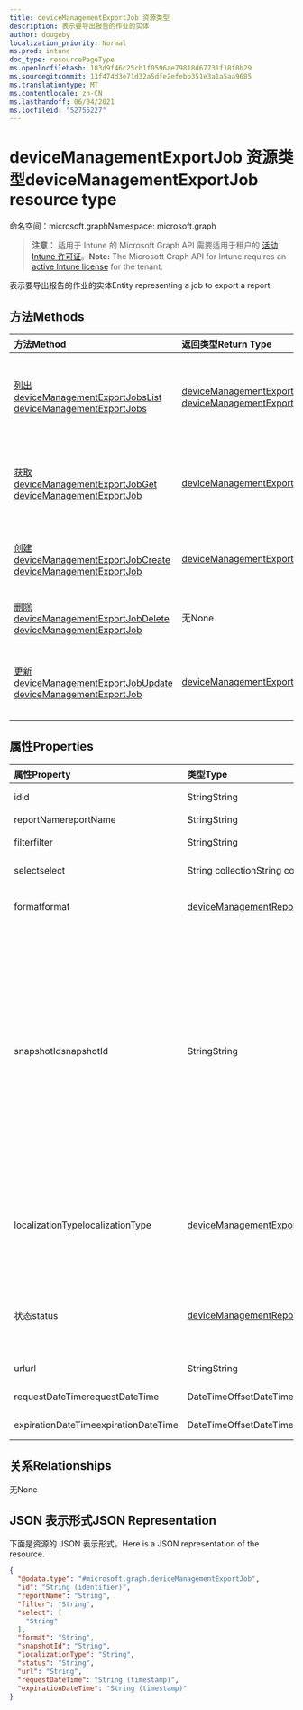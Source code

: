 ```yaml
---
title: deviceManagementExportJob 资源类型
description: 表示要导出报告的作业的实体
author: dougeby
localization_priority: Normal
ms.prod: intune
doc_type: resourcePageType
ms.openlocfilehash: 183d9f46c25cb1f0596ae79818d67731f18f0b29
ms.sourcegitcommit: 13f474d3e71d32a5dfe2efebb351e3a1a5aa9685
ms.translationtype: MT
ms.contentlocale: zh-CN
ms.lasthandoff: 06/04/2021
ms.locfileid: "52755227"
---
```

# <a name="devicemanagementexportjob-resource-type"></a><span data-ttu-id="3509b-103">deviceManagementExportJob 资源类型</span><span class="sxs-lookup"><span data-stu-id="3509b-103">deviceManagementExportJob resource type</span></span>

<span data-ttu-id="3509b-104">命名空间：microsoft.graph</span><span class="sxs-lookup"><span data-stu-id="3509b-104">Namespace: microsoft.graph</span></span>

> <span data-ttu-id="3509b-105">**注意：** 适用于 Intune 的 Microsoft Graph API 需要适用于租户的 [活动 Intune 许可证](https://go.microsoft.com/fwlink/?linkid=839381)。</span><span class="sxs-lookup"><span data-stu-id="3509b-105">**Note:** The Microsoft Graph API for Intune requires an [active Intune license](https://go.microsoft.com/fwlink/?linkid=839381) for the tenant.</span></span>

<span data-ttu-id="3509b-106">表示要导出报告的作业的实体</span><span class="sxs-lookup"><span data-stu-id="3509b-106">Entity representing a job to export a report</span></span>

## <a name="methods"></a><span data-ttu-id="3509b-107">方法</span><span class="sxs-lookup"><span data-stu-id="3509b-107">Methods</span></span>
|<span data-ttu-id="3509b-108">方法</span><span class="sxs-lookup"><span data-stu-id="3509b-108">Method</span></span>|<span data-ttu-id="3509b-109">返回类型</span><span class="sxs-lookup"><span data-stu-id="3509b-109">Return Type</span></span>|<span data-ttu-id="3509b-110">说明</span><span class="sxs-lookup"><span data-stu-id="3509b-110">Description</span></span>|
|:---|:---|:---|
|[<span data-ttu-id="3509b-111">列出 deviceManagementExportJobs</span><span class="sxs-lookup"><span data-stu-id="3509b-111">List deviceManagementExportJobs</span></span>](../api/intune-reporting-devicemanagementexportjob-list.md)|<span data-ttu-id="3509b-112">[deviceManagementExportJob](../resources/intune-reporting-devicemanagementexportjob.md) 集合</span><span class="sxs-lookup"><span data-stu-id="3509b-112">[deviceManagementExportJob](../resources/intune-reporting-devicemanagementexportjob.md) collection</span></span>|<span data-ttu-id="3509b-113">列出 [deviceManagementExportJob 对象的属性和](../resources/intune-reporting-devicemanagementexportjob.md) 关系。</span><span class="sxs-lookup"><span data-stu-id="3509b-113">List properties and relationships of the [deviceManagementExportJob](../resources/intune-reporting-devicemanagementexportjob.md) objects.</span></span>|
|[<span data-ttu-id="3509b-114">获取 deviceManagementExportJob</span><span class="sxs-lookup"><span data-stu-id="3509b-114">Get deviceManagementExportJob</span></span>](../api/intune-reporting-devicemanagementexportjob-get.md)|[<span data-ttu-id="3509b-115">deviceManagementExportJob</span><span class="sxs-lookup"><span data-stu-id="3509b-115">deviceManagementExportJob</span></span>](../resources/intune-reporting-devicemanagementexportjob.md)|<span data-ttu-id="3509b-116">读取 [deviceManagementExportJob 对象的属性和](../resources/intune-reporting-devicemanagementexportjob.md) 关系。</span><span class="sxs-lookup"><span data-stu-id="3509b-116">Read properties and relationships of the [deviceManagementExportJob](../resources/intune-reporting-devicemanagementexportjob.md) object.</span></span>|
|[<span data-ttu-id="3509b-117">创建 deviceManagementExportJob</span><span class="sxs-lookup"><span data-stu-id="3509b-117">Create deviceManagementExportJob</span></span>](../api/intune-reporting-devicemanagementexportjob-create.md)|[<span data-ttu-id="3509b-118">deviceManagementExportJob</span><span class="sxs-lookup"><span data-stu-id="3509b-118">deviceManagementExportJob</span></span>](../resources/intune-reporting-devicemanagementexportjob.md)|<span data-ttu-id="3509b-119">创建新的 [deviceManagementExportJob](../resources/intune-reporting-devicemanagementexportjob.md) 对象。</span><span class="sxs-lookup"><span data-stu-id="3509b-119">Create a new [deviceManagementExportJob](../resources/intune-reporting-devicemanagementexportjob.md) object.</span></span>|
|[<span data-ttu-id="3509b-120">删除 deviceManagementExportJob</span><span class="sxs-lookup"><span data-stu-id="3509b-120">Delete deviceManagementExportJob</span></span>](../api/intune-reporting-devicemanagementexportjob-delete.md)|<span data-ttu-id="3509b-121">无</span><span class="sxs-lookup"><span data-stu-id="3509b-121">None</span></span>|<span data-ttu-id="3509b-122">删除 [deviceManagementExportJob](../resources/intune-reporting-devicemanagementexportjob.md)。</span><span class="sxs-lookup"><span data-stu-id="3509b-122">Deletes a [deviceManagementExportJob](../resources/intune-reporting-devicemanagementexportjob.md).</span></span>|
|[<span data-ttu-id="3509b-123">更新 deviceManagementExportJob</span><span class="sxs-lookup"><span data-stu-id="3509b-123">Update deviceManagementExportJob</span></span>](../api/intune-reporting-devicemanagementexportjob-update.md)|[<span data-ttu-id="3509b-124">deviceManagementExportJob</span><span class="sxs-lookup"><span data-stu-id="3509b-124">deviceManagementExportJob</span></span>](../resources/intune-reporting-devicemanagementexportjob.md)|<span data-ttu-id="3509b-125">更新 [deviceManagementExportJob 对象](../resources/intune-reporting-devicemanagementexportjob.md) 的属性。</span><span class="sxs-lookup"><span data-stu-id="3509b-125">Update the properties of a [deviceManagementExportJob](../resources/intune-reporting-devicemanagementexportjob.md) object.</span></span>|

## <a name="properties"></a><span data-ttu-id="3509b-126">属性</span><span class="sxs-lookup"><span data-stu-id="3509b-126">Properties</span></span>
|<span data-ttu-id="3509b-127">属性</span><span class="sxs-lookup"><span data-stu-id="3509b-127">Property</span></span>|<span data-ttu-id="3509b-128">类型</span><span class="sxs-lookup"><span data-stu-id="3509b-128">Type</span></span>|<span data-ttu-id="3509b-129">说明</span><span class="sxs-lookup"><span data-stu-id="3509b-129">Description</span></span>|
|:---|:---|:---|
|<span data-ttu-id="3509b-130">id</span><span class="sxs-lookup"><span data-stu-id="3509b-130">id</span></span>|<span data-ttu-id="3509b-131">String</span><span class="sxs-lookup"><span data-stu-id="3509b-131">String</span></span>|<span data-ttu-id="3509b-132">此实体的唯一标识符</span><span class="sxs-lookup"><span data-stu-id="3509b-132">Unique identifier for this entity</span></span>|
|<span data-ttu-id="3509b-133">reportName</span><span class="sxs-lookup"><span data-stu-id="3509b-133">reportName</span></span>|<span data-ttu-id="3509b-134">String</span><span class="sxs-lookup"><span data-stu-id="3509b-134">String</span></span>|<span data-ttu-id="3509b-135">报告的名称</span><span class="sxs-lookup"><span data-stu-id="3509b-135">Name of the report</span></span>|
|<span data-ttu-id="3509b-136">filter</span><span class="sxs-lookup"><span data-stu-id="3509b-136">filter</span></span>|<span data-ttu-id="3509b-137">String</span><span class="sxs-lookup"><span data-stu-id="3509b-137">String</span></span>|<span data-ttu-id="3509b-138">应用于报表的筛选器</span><span class="sxs-lookup"><span data-stu-id="3509b-138">Filters applied on the report</span></span>|
|<span data-ttu-id="3509b-139">select</span><span class="sxs-lookup"><span data-stu-id="3509b-139">select</span></span>|<span data-ttu-id="3509b-140">String collection</span><span class="sxs-lookup"><span data-stu-id="3509b-140">String collection</span></span>|<span data-ttu-id="3509b-141">从报表选择的列</span><span class="sxs-lookup"><span data-stu-id="3509b-141">Columns selected from the report</span></span>|
|<span data-ttu-id="3509b-142">format</span><span class="sxs-lookup"><span data-stu-id="3509b-142">format</span></span>|[<span data-ttu-id="3509b-143">deviceManagementReportFileFormat</span><span class="sxs-lookup"><span data-stu-id="3509b-143">deviceManagementReportFileFormat</span></span>](../resources/intune-reporting-devicemanagementreportfileformat.md)|<span data-ttu-id="3509b-144">导出的报告的格式。</span><span class="sxs-lookup"><span data-stu-id="3509b-144">Format of the exported report.</span></span> <span data-ttu-id="3509b-145">可取值为：`csv`、`pdf`。</span><span class="sxs-lookup"><span data-stu-id="3509b-145">Possible values are: `csv`, `pdf`.</span></span>|
|<span data-ttu-id="3509b-146">snapshotId</span><span class="sxs-lookup"><span data-stu-id="3509b-146">snapshotId</span></span>|<span data-ttu-id="3509b-147">String</span><span class="sxs-lookup"><span data-stu-id="3509b-147">String</span></span>|<span data-ttu-id="3509b-148">快照是由 ReportName 表示的数据集的可识别子集。</span><span class="sxs-lookup"><span data-stu-id="3509b-148">A snapshot is an identifiable subset of the dataset represented by the ReportName.</span></span> <span data-ttu-id="3509b-149">可以在此处使用 sessionId 或 CachedReportConfiguration ID。</span><span class="sxs-lookup"><span data-stu-id="3509b-149">A sessionId or CachedReportConfiguration id can be used here.</span></span> <span data-ttu-id="3509b-150">如果指定了 sessionId，则 Filter、Select 和 OrderBy 将应用于 sessionId 表示的数据。</span><span class="sxs-lookup"><span data-stu-id="3509b-150">If a sessionId is specified, Filter, Select, and OrderBy are applied to the data represented by the sessionId.</span></span> <span data-ttu-id="3509b-151">Filter、Select 和 OrderBy 不能与 CachedReportConfiguration id 一起指定。</span><span class="sxs-lookup"><span data-stu-id="3509b-151">Filter, Select, and OrderBy cannot be specified together with a CachedReportConfiguration id.</span></span>|
|<span data-ttu-id="3509b-152">localizationType</span><span class="sxs-lookup"><span data-stu-id="3509b-152">localizationType</span></span>|[<span data-ttu-id="3509b-153">deviceManagementExportJobLocalizationType</span><span class="sxs-lookup"><span data-stu-id="3509b-153">deviceManagementExportJobLocalizationType</span></span>](../resources/intune-reporting-devicemanagementexportjoblocalizationtype.md)|<span data-ttu-id="3509b-154">配置所请求的导出作业的本地化方式。</span><span class="sxs-lookup"><span data-stu-id="3509b-154">Configures how the requested export job is localized.</span></span> <span data-ttu-id="3509b-155">可取值为：`localizedValuesAsAdditionalColumn`、`replaceLocalizableValues`。</span><span class="sxs-lookup"><span data-stu-id="3509b-155">Possible values are: `localizedValuesAsAdditionalColumn`, `replaceLocalizableValues`.</span></span>|
|<span data-ttu-id="3509b-156">状态</span><span class="sxs-lookup"><span data-stu-id="3509b-156">status</span></span>|[<span data-ttu-id="3509b-157">deviceManagementReportStatus</span><span class="sxs-lookup"><span data-stu-id="3509b-157">deviceManagementReportStatus</span></span>](../resources/intune-reporting-devicemanagementreportstatus.md)|<span data-ttu-id="3509b-158">导出作业的状态。</span><span class="sxs-lookup"><span data-stu-id="3509b-158">Status of the export job.</span></span> <span data-ttu-id="3509b-159">可取值为：`unknown`、`notStarted`、`inProgress`、`completed`、`failed`。</span><span class="sxs-lookup"><span data-stu-id="3509b-159">Possible values are: `unknown`, `notStarted`, `inProgress`, `completed`, `failed`.</span></span>|
|<span data-ttu-id="3509b-160">url</span><span class="sxs-lookup"><span data-stu-id="3509b-160">url</span></span>|<span data-ttu-id="3509b-161">String</span><span class="sxs-lookup"><span data-stu-id="3509b-161">String</span></span>|<span data-ttu-id="3509b-162">导出报告的临时位置</span><span class="sxs-lookup"><span data-stu-id="3509b-162">Temporary location of the exported report</span></span>|
|<span data-ttu-id="3509b-163">requestDateTime</span><span class="sxs-lookup"><span data-stu-id="3509b-163">requestDateTime</span></span>|<span data-ttu-id="3509b-164">DateTimeOffset</span><span class="sxs-lookup"><span data-stu-id="3509b-164">DateTimeOffset</span></span>|<span data-ttu-id="3509b-165">请求导出报告的时间</span><span class="sxs-lookup"><span data-stu-id="3509b-165">Time that the exported report was requested</span></span>|
|<span data-ttu-id="3509b-166">expirationDateTime</span><span class="sxs-lookup"><span data-stu-id="3509b-166">expirationDateTime</span></span>|<span data-ttu-id="3509b-167">DateTimeOffset</span><span class="sxs-lookup"><span data-stu-id="3509b-167">DateTimeOffset</span></span>|<span data-ttu-id="3509b-168">导出报告的过期时间</span><span class="sxs-lookup"><span data-stu-id="3509b-168">Time that the exported report expires</span></span>|

## <a name="relationships"></a><span data-ttu-id="3509b-169">关系</span><span class="sxs-lookup"><span data-stu-id="3509b-169">Relationships</span></span>
<span data-ttu-id="3509b-170">无</span><span class="sxs-lookup"><span data-stu-id="3509b-170">None</span></span>

## <a name="json-representation"></a><span data-ttu-id="3509b-171">JSON 表示形式</span><span class="sxs-lookup"><span data-stu-id="3509b-171">JSON Representation</span></span>
<span data-ttu-id="3509b-172">下面是资源的 JSON 表示形式。</span><span class="sxs-lookup"><span data-stu-id="3509b-172">Here is a JSON representation of the resource.</span></span>
<!-- {
  "blockType": "resource",
  "keyProperty": "id",
  "@odata.type": "microsoft.graph.deviceManagementExportJob"
}
-->
``` json
{
  "@odata.type": "#microsoft.graph.deviceManagementExportJob",
  "id": "String (identifier)",
  "reportName": "String",
  "filter": "String",
  "select": [
    "String"
  ],
  "format": "String",
  "snapshotId": "String",
  "localizationType": "String",
  "status": "String",
  "url": "String",
  "requestDateTime": "String (timestamp)",
  "expirationDateTime": "String (timestamp)"
}
```





